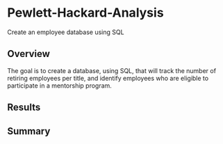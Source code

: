 # Pewlett-Hackard-Analysis
Create an employee database using SQL


## Overview
The goal is to create a database, using SQL, that will track the number of retiring employees per title, and identify employees who are eligible to participate in a mentorship program.

## Results


## Summary

